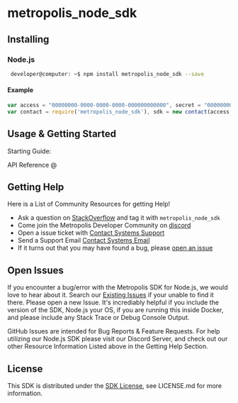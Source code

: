 # metropolis_node_sdk

## Installing

### Node.js
```sh
 developer@computer: ~$ npm install metropolis_node_sdk --save
```
#### Example
```javascript
var access = "00000000-0000-0000-0000-000000000000", secret = "00000000-0000-0000-0000-000000000000";
var contact = require('metropolis_node_sdk'), sdk = new contact(access, secret);
```

## Usage & Getting Started

Starting Guide: <URL HERE>

API Reference @ <URL HERE>

## Getting Help
Here is a List of Community Resources for getting Help!

* Ask a question on [StackOverflow](https://stackoverflow.com/) and tag it with `metropolis_node_sdk`
* Come join the Metropolis Developer Community on [discord]()
* Open a issue ticket with [Contact Systems Support]()
* Send a Support Email [Contact Systems Email]()
* If it turns out that you may have found a bug, please [open an issue]()

## Open Issues
If you encounter a bug/error with the Metropolis SDK for Node.js, we would love to hear about it. Search our [Existing Issues]() if your unable to find it there. Please open a new Issue. It's incrediably helpful if you include the version of the SDK, Node.js your OS, if you are running this inside Docker, and please include any Stack Trace or Debug Console Output.

GitHub Issues are intended for Bug Reports & Feature Requests. For help utilizing our Node.js SDK please visit our Discord Server, and check out our other Resource Information Listed above in the Getting Help Section.

## License

This SDK is distributed under the
[SDK License](),
see LICENSE.md for more information.
